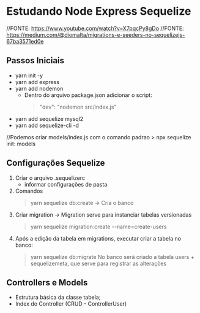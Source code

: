 # Estudando Node Express Sequelize
//FONTE: https://www.youtube.com/watch?v=X7pqcPy8gDo
//FONTE: https://medium.com/@diomalta/migrations-e-seeders-no-sequelizejs-67ba3571ed0e


## Passos Iniciais
- yarn init -y
- yarn add express 
- yarn add nodemon
    * Dentro do arquivo package.json adicionar o script:
        > "dev": "nodemon src/index.js"
- yarn add sequelize mysql2
- yarn add sequelize-cli -d

//Podemos criar models/index.js com o comando padrao > npx sequelize init: models

## Configurações Sequelize

1. Criar o arquivo .sequelizerc
    - informar configurações de pasta
2. Comandos
    > yarn sequelize db:create -> Cria o banco
3. Criar migration -> Migration serve para instanciar tabelas versionadas
    > yarn sequelize migration:create --name=create-users
4. Após a edição da tabela em migrations, executar criar a tabela no banco:
    > yarn sequelize db:migrate
    No banco será criado a tabela users + sequelizemeta, que serve para registrar as alterações

## Controllers e Models

- Estrutura básica da classe tabela;
- Index do Controller (CRUD - ControllerUser)


